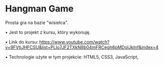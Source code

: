 # Hangman Game


Prosta gra na bazie "wisielca".

• Jest to  projekt z kursu, który wykonuję.

• Link do kursu: https://www.youtube.com/watch?v=9FVtiJHFCSU&list=PLlo7JF2TXkN8b04mFRCegh6pMDolJkInf&index=4

• Technologie użyte w tym projekcie: HTML5, CSS3, JavaScript,
